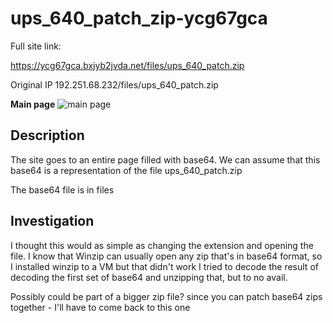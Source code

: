 ups_640_patch_zip-ycg67gca
==

Full site link:

https://ycg67gca.bxjyb2jvda.net/files/ups_640_patch.zip

Original IP 192.251.68.232/files/ups_640_patch.zip

**Main page**
![main page](https://github.com/z3r07h/Mr-R0B0T-s03-ARG/blob/sites/Sites/ups_640_patch_zip-ycg67gca/screenshots/01-file.jpg)

Description
--

The site goes to an entire page filled with base64. We can assume that this base64 is a representation of the file ups_640_patch.zip

The base64 file is in files

Investigation
--
 
I thought this would as simple as changing the extension and opening the file. 
I know that Winzip can usually open any zip that's in base64 format, so I installed winzip to a VM but that didn't work
I tried to decode the result of decoding the first set of base64 and unzipping that, but to no avail. 

Possibly could be part of a bigger zip file? since you can patch base64 zips together - I'll have to come back to this one

